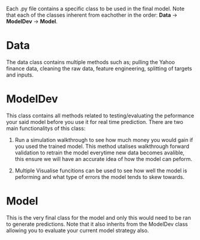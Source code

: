Each .py file contains a specific class to be used in the final model. Note that each of the classes inherent from eachother in the order: **Data** -> **ModelDev** -> **Model**.

# Data

The data class contains multiple methods such as; pulling the Yahoo finance data, cleaning the raw data, feature engineering, splitting of targets and inputs.

# ModelDev

This class contains all methods related to testing/evaluating the peformance your said model before you use it for real time prediction. There are two main functionalitys of this class:

1. Run a simulation walkthrough to see how much money you would gain if you used the trained model. This method utalises walkthrough forward validation to retrain the model everytime new data becomes avalible, this ensure we will have an accurate idea of how the model can peform. 

2. Multiple Visualise funcitions can be used to see how well the model is peforming and what type of errors the model tends to skew towards.

# Model

This is the very final class for the model and only this would need to be ran to generate predictions. Note that it also inherits from the ModelDev class allowing you to evaluate your current model strategy also.  